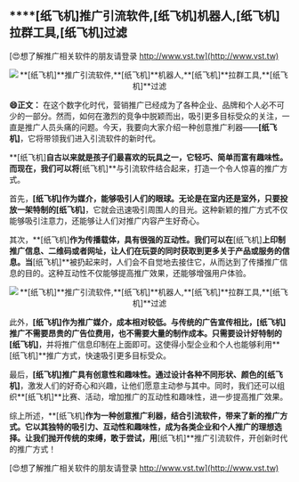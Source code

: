 ## ****[纸飞机]**推广引流软件,**[纸飞机]**机器人,**[纸飞机]**拉群工具,**[纸飞机]**过滤**

[😍想了解推广相关软件的朋友请登录 http://www.vst.tw](http://www.vst.tw)

 <center><img src="https://vst.tw/MP4/tuiguang/png/4.png" alt="**[纸飞机]**推广引流软件,**[纸飞机]**机器人,**[纸飞机]**拉群工具,**[纸飞机]**过滤"></center>

**😄正文：**
在这个数字化时代，营销推广已经成为了各种企业、品牌和个人必不可少的一部分。然而，如何在激烈的竞争中脱颖而出，吸引更多目标受众的关注，一直是推广人员头痛的问题。今天，我要向大家介绍一种创意推广利器——**[纸飞机]**，它将带领我们进入引流软件的新时代。

**[纸飞机]**自古以来就是孩子们最喜欢的玩具之一，它轻巧、简单而富有趣味性。而现在，我们可以将**[纸飞机]**与引流软件结合起来，打造一个令人惊喜的推广方式。

首先，**[纸飞机]**作为媒介，能够吸引人们的眼球。无论是在室内还是室外，只要投放一架特制的**[纸飞机]**，它就会迅速吸引周围人的目光。这种新颖的推广方式不仅能够吸引注意力，还能够让人们对推广内容产生好奇心。

其次，**[纸飞机]**作为传播载体，具有很强的互动性。我们可以在**[纸飞机]**上印制推广信息、二维码或者网址，让人们在玩耍的同时获取到更多关于产品或服务的信息。当**[纸飞机]**被扔起来时，人们会不自觉地去接住它，从而达到了传播推广信息的目的。这种互动性不仅能够提高推广效果，还能够增强用户体验。

 <center><img src="https://vst.tw/MP4/tuiguang/png/1.png" alt="**[纸飞机]**推广引流软件,**[纸飞机]**机器人,**[纸飞机]**拉群工具,**[纸飞机]**过滤"></center>

此外，**[纸飞机]**作为推广媒介，成本相对较低。与传统的广告宣传相比，**[纸飞机]**推广不需要昂贵的广告位费用，也不需要大量的制作成本。只需要设计好特制的**[纸飞机]**，并将推广信息印制在上面即可。这使得小型企业和个人也能够利用**[纸飞机]**推广方式，快速吸引更多目标受众。

最后，**[纸飞机]**推广具有创意性和趣味性。通过设计各种不同形状、颜色的**[纸飞机]**，激发人们的好奇心和兴趣，让他们愿意主动参与其中。同时，我们还可以组织**[纸飞机]**比赛、活动，增加推广的互动性和趣味性，进一步提高推广效果。

综上所述，**[纸飞机]**作为一种创意推广利器，结合引流软件，带来了新的推广方式。它以其独特的吸引力、互动性和趣味性，成为各类企业和个人推广的理想选择。让我们抛开传统的束缚，敢于尝试，用**[纸飞机]**推广引流软件，开创新时代的推广方式！

[😍想了解推广相关软件的朋友请登录 http://www.vst.tw](http://www.vst.tw)



